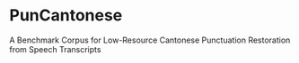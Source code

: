 # PunCantonese
A Benchmark Corpus for Low-Resource Cantonese Punctuation Restoration from Speech Transcripts
